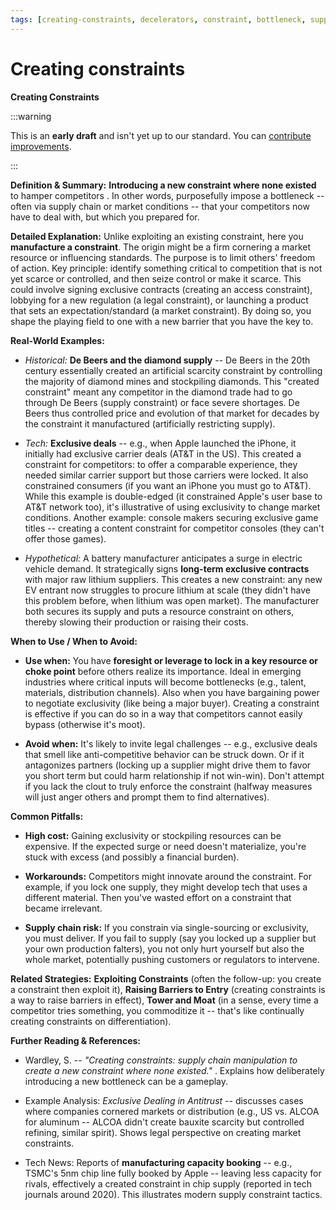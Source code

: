```yaml
---
tags: [creating-constraints, decelerators, constraint, bottleneck, supply chain, regulation, exclusivity, control]
---
```


# Creating constraints


**Creating Constraints**

:::warning

This is an **early draft** and isn't yet up to our standard.
You can [contribute improvements](https://github.com/dave1010/wardley-leadership-strategies).

:::


**Definition & Summary:** **Introducing a new constraint where none existed** to hamper competitors . In other words, purposefully impose a bottleneck -- often via supply chain or market conditions -- that your competitors now have to deal with, but which you prepared for.

**Detailed Explanation:** Unlike exploiting an existing constraint, here you **manufacture a constraint**. The origin might be a firm cornering a market resource or influencing standards. The purpose is to limit others' freedom of action. Key principle: identify something critical to competition that is not yet scarce or controlled, and then seize control or make it scarce. This could involve signing exclusive contracts (creating an access constraint), lobbying for a new regulation (a legal constraint), or launching a product that sets an expectation/standard (a market constraint). By doing so, you shape the playing field to one with a new barrier that you have the key to.

**Real-World Examples:**

-  *Historical:* **De Beers and the diamond supply** -- De Beers in the 20th century essentially created an artificial scarcity constraint by controlling the majority of diamond mines and stockpiling diamonds. This "created constraint" meant any competitor in the diamond trade had to go through De Beers (supply constraint) or face severe shortages. De Beers thus controlled price and evolution of that market for decades by the constraint it manufactured (artificially restricting supply).

-  *Tech:* **Exclusive deals** -- e.g., when Apple launched the iPhone, it initially had exclusive carrier deals (AT&T in the US). This created a constraint for competitors: to offer a comparable experience, they needed similar carrier support but those carriers were locked. It also constrained consumers (if you want an iPhone you must go to AT&T). While this example is double-edged (it constrained Apple's user base to AT&T network too), it's illustrative of using exclusivity to change market conditions. Another example: console makers securing exclusive game titles -- creating a content constraint for competitor consoles (they can't offer those games).

-  *Hypothetical:* A battery manufacturer anticipates a surge in electric vehicle demand. It strategically signs **long-term exclusive contracts** with major raw lithium suppliers. This creates a new constraint: any new EV entrant now struggles to procure lithium at scale (they didn't have this problem before, when lithium was open market). The manufacturer both secures its supply and puts a resource constraint on others, thereby slowing their production or raising their costs.

**When to Use / When to Avoid:**

-  **Use when:** You have **foresight or leverage to lock in a key resource or choke point** before others realize its importance. Ideal in emerging industries where critical inputs will become bottlenecks (e.g., talent, materials, distribution channels). Also when you have bargaining power to negotiate exclusivity (like being a major buyer). Creating a constraint is effective if you can do so in a way that competitors cannot easily bypass (otherwise it's moot).

-  **Avoid when:** It's likely to invite legal challenges -- e.g., exclusive deals that smell like anti-competitive behavior can be struck down. Or if it antagonizes partners (locking up a supplier might drive them to favor you short term but could harm relationship if not win-win). Don't attempt if you lack the clout to truly enforce the constraint (halfway measures will just anger others and prompt them to find alternatives).

**Common Pitfalls:**

-  **High cost:** Gaining exclusivity or stockpiling resources can be expensive. If the expected surge or need doesn't materialize, you're stuck with excess (and possibly a financial burden).

-  **Workarounds:** Competitors might innovate around the constraint. For example, if you lock one supply, they might develop tech that uses a different material. Then you've wasted effort on a constraint that became irrelevant.

-  **Supply chain risk:** If you constrain via single-sourcing or exclusivity, you must deliver. If you fail to supply (say you locked up a supplier but your own production falters), you not only hurt yourself but also the whole market, potentially pushing customers or regulators to intervene.

**Related Strategies:** **Exploiting Constraints** (often the follow-up: you create a constraint then exploit it), **Raising Barriers to Entry** (creating constraints is a way to raise barriers in effect), **Tower and Moat** (in a sense, every time a competitor tries something, you commoditize it -- that's like continually creating constraints on differentiation).

**Further Reading & References:**

-  Wardley, S. -- *"Creating constraints: supply chain manipulation to create a new constraint where none existed."* . Explains how deliberately introducing a new bottleneck can be a gameplay.

-  Example Analysis: *Exclusive Dealing in Antitrust* -- discusses cases where companies cornered markets or distribution (e.g., US vs. ALCOA for aluminum -- ALCOA didn't create bauxite scarcity but controlled refining, similar spirit). Shows legal perspective on creating market constraints.

-  Tech News: Reports of **manufacturing capacity booking** -- e.g., TSMC's 5nm chip line fully booked by Apple -- leaving less capacity for rivals, effectively a created constraint in chip supply (reported in tech journals around 2020). This illustrates modern supply constraint tactics.